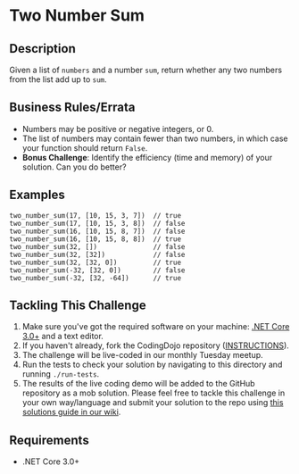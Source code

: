 # Two Number Sum

## Description

Given a list of `numbers` and a number `sum`, return whether any two numbers from the list add up to `sum`.

## Business Rules/Errata

- Numbers may be positive or negative integers, or 0.
- The list of numbers may contain fewer than two numbers, in which case your function should return `False`.
- **Bonus Challenge**: Identify the efficiency (time and memory) of your solution. Can you do better?

## Examples

```
two_number_sum(17, [10, 15, 3, 7])  // true
two_number_sum(17, [10, 15, 3, 8])  // false
two_number_sum(16, [10, 15, 8, 7])  // false
two_number_sum(16, [10, 15, 8, 8])  // true
two_number_sum(32, [])              // false
two_number_sum(32, [32])            // false
two_number_sum(32, [32, 0])         // true
two_number_sum(-32, [32, 0])        // false
two_number_sum(-32, [32, -64])      // true
```

## Tackling This Challenge
1. Make sure you've got the required software on your machine: [.NET Core 3.0+](https://dotnet.microsoft.com/download) and a text editor.
2. If you haven't already, fork the CodingDojo repository ([INSTRUCTIONS](https://docs.github.com/en/github/getting-started-with-github/fork-a-repo)).
3. The challenge will be live-coded in our monthly Tuesday meetup.
4. Run the tests to check your solution by navigating to this directory and running `./run-tests`.
5. The results of the live coding demo will be added to the GitHub repository as a mob solution. Please feel free to tackle this challenge in your own way/language and submit your solution to the repo using [this solutions guide in our wiki](https://github.com/codeconnector/CodingDojo/wiki#solutions).

## Requirements

- .NET Core 3.0+
